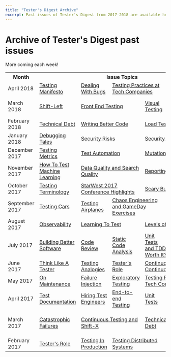 ```yaml
---
title: "Tester's Digest Archive"
excerpt: Past issues of Tester's Digest from 2017-2018 are available here.
---
```


Archive of Tester's Digest past issues
======================================

More coming each week!

<!-- monthly table section
<tr>
<td> Month </td>
<td><a href="">  </a></td>
<td><a href="">  </a></td>
<td><a href="">  </a></td>
<td><a href="">  </a></td>
<td><a href="">  </a></td>
</tr>
-->

<table>
<tr>
<th> Month </th>
<th colspan="5" align="center"> Issue Topics </th>
</tr>
<tr>
<td> April 2018 </td>
<td><a href="{{ site.baseurl }}{% post_url 2018-04-07-testers-digest-53-testing-manifesto %}"> Testing Manifesto </a></td>
<td><a href="{{ site.baseurl }}{% post_url 2018-04-15-testers-digest-54-dealing-with-bugs %}"> Dealing With Bugs </a></td>
<td colspan="2"><a href="{{ site.baseurl }}{% post_url 2018-04-22-testers-digest-55-testing-practices-at-tech-companies %}"> Testing Practices at Tech Companies </a></td>
<td><a href="">  </a></td>
</tr>
<tr>
<td> March 2018 </td>
<td><a href="{{ site.baseurl }}{% post_url 2018-03-04-testers-digest-49-shift-left %}"> Shift-Left </a></td>
<td colspan="2"><a href="{{ site.baseurl }}{% post_url 2018-03-11-testers-digest-50-front-end-testing %}"> Front End Testing </a></td>
<td><a href="{{ site.baseurl }}{% post_url 2018-03-18-testers-digest-51-visual-testing %}"> Visual Testing </a></td>
<td><a href="{{ site.baseurl }}{% post_url 2018-03-31-testers-digest-52-ui-testing-selenium %}"> UI Testing with Selenium </a></td>
</tr>
<tr>
<td> February 2018 </td>
<td><a href="{{ site.baseurl }}{% post_url 2018-02-04-testers-digest-46-technical-debt %}"> Technical Debt </a></td>
<td colspan="2"><a href="{{ site.baseurl }}{% post_url 2018-02-11-testers-digest-47-writing-better-code %}"> Writing Better Code </a></td>
<td colspan="2"><a href="{{ site.baseurl }}{% post_url 2018-02-25-testers-digest-48-load-testing %}"> Load Testing </a></td>
</tr>
<tr>
<td> January 2018 </td>
<td><a href="{{ site.baseurl }}{% post_url 2018-01-13-testers-digest-43-debugging-tales %}"> Debugging Tales </a></td>
<td colspan="2"><a href="{{ site.baseurl }}{% post_url 2018-01-22-testers-digest-44-security-risks %}"> Security Risks </a></td>
<td colspan="3"><a href="{{ site.baseurl }}{% post_url 2018-01-28-testers-digest-45-security-testing %}"> Security Testing </a></td>
</tr>
<tr>
<td> December 2017 </td>
<td><a href="{{ site.baseurl }}{% post_url 2017-12-03-testers-digest-40-testing-metrics %}"> Testing Metrics </a></td>
<td colspan="2"><a href="{{ site.baseurl }}{% post_url 2017-12-11-testers-digest-41-test-automation %}"> Test Automation </a></td>
<td colspan="2"><a href="{{ site.baseurl }}{% post_url 2017-12-17-testers-digest-42-mutation-testing %}"> Mutation Testing </a></td>
</tr>
<tr>
<td> November 2017 </td>
<td><a href="{{ site.baseurl }}{% post_url 2017-11-05-testers-digest-37-test-machine-learning %}"> How To Test Machine Learning </a></td>
<td colspan="2"><a href="{{ site.baseurl }}{% post_url 2017-11-19-testers-digest-38-data-quality-search-quality %}"> Data Quality and Search Quality </a></td>
<td colspan="2"><a href="{{ site.baseurl }}{% post_url 2017-11-27-testers-digest-39-reporting-bugs %}"> Reporting Bugs </a></td>
</tr>
<tr>
<td> October 2017 </td>
<td><a href="{{ site.baseurl }}{% post_url 2017-10-08-testers-digest-34-testing-terminology %}"> Testing Terminology </a></td>
<td colspan="2"><a href="{{ site.baseurl }}{% post_url 2017-10-22-testers-digest-35-starwest-highlights %}"> StarWest 2017 Conference Highlights </a></td>
<td colspan="2"><a href="{{ site.baseurl }}{% post_url 2017-10-28-testers-digest-36-scary-bugs %}"> Scary Bugs </a></td>
</tr>
<tr>
<td> September 2017 </td>
<td><a href="{{ site.baseurl }}{% post_url 2017-09-04-testers-digest-30-testing-cars %}"> Testing Cars </a></td>
<td><a href="{{ site.baseurl }}{% post_url 2017-09-10-testers-digest-31-testing-airplanes %}"> Testing Airplanes </a></td>
<td colspan="2"><a href="{{ site.baseurl }}{% post_url 2017-09-17-testers-digest-32-chaos-engineering-gameday %}"> Chaos Engineering and GameDay Exercises </a></td>
<td><a href="{{ site.baseurl }}{% post_url 2017-09-25-testers-digest-33-managing-bugs %}"> Managing Bugs </a></td>
</tr>
<tr>
<td> August 2017 </td>
<td><a href="{{ site.baseurl }}{% post_url 2017-08-07-testers-digest-27-observability %}"> Observability </a></td>
<td colspan="2"><a href="{{ site.baseurl }}{% post_url 2017-08-13-testers-digest-28-learning-to-test %}"> Learning To Test </a></td>
<td colspan="2"><a href="{{ site.baseurl }}{% post_url 2017-08-27-testers-digest-29-levels-of-testing %}"> Levels of Testing </a></td>
</tr>
<tr>
<td> July 2017 </td>
<td><a href="{{ site.baseurl }}{% post_url 2017-07-03-testers-digest-22-building-better-software %}"> Building Better Software </a></td>
<td><a href="{{ site.baseurl }}{% post_url 2017-07-09-testers-digest-23-code-review %}"> Code Review </a></td>
<td><a href="{{ site.baseurl }}{% post_url 2017-07-16-testers-digest-24-static-code-analysis %}"> Static Code Analysis </a></td>
<td><a href="{{ site.baseurl }}{% post_url 2017-07-24-testers-digest-25-unit-tests-tdd-worth-it %}"> Unit Tests and TDD, Worth It? </a></td>
<td><a href="{{ site.baseurl }}{% post_url 2017-07-30-testers-digest-26-ui-test-automation %}"> UI Test Automation </a></td>
</tr>
<tr>
<td> June 2017 </td>
<td><a href="{{ site.baseurl }}{% post_url 2017-06-04-testers-digest-18-think-like-a-tester %}"> Think Like A Tester </a></td>
<td><a href="{{ site.baseurl }}{% post_url 2017-06-11-testers-digest-19-testing-analogies %}"> Testing Analogies </a></td>
<td><a href="{{ site.baseurl }}{% post_url 2017-06-18-testers-digest-20-testers-role %}"> Tester's Role </a></td>
<td colspan="2"><a href="{{ site.baseurl }}{% post_url 2017-06-25-testers-digest-21-continuous-integration-delivery %}"> Continuous Integration / Continuous Delivery </a></td>
</tr>
<tr>
<td> May 2017 </td>
<td><a href="{{ site.baseurl }}{% post_url 2017-05-07-testers-digest-14-on-maintenance %}"> On Maintenance </a></td>
<td><a href="{{ site.baseurl }}{% post_url 2017-05-14-testers-digest-15-failure-injection %}"> Failure Injection </a></td>
<td><a href="{{ site.baseurl }}{% post_url 2017-05-21-testers-digest-16-exploratory-testing %}"> Exploratory Testing </a></td>
<td colspan="2"><a href="{{ site.baseurl }}{% post_url 2017-05-28-testers-digest-17-testing-practices-at-tech-companies %}"> Testing Practices At Tech Companies </a></td>
</tr>
<tr>
<td> April 2017 </td>
<td><a href="{{ site.baseurl }}{% post_url 2017-04-02-testers-digest-9-test-documentation %}"> Test Documentation </a></td>
<td><a href="{{ site.baseurl }}{% post_url 2017-04-09-testers-digest-10-hiring-test-engineers %}"> Hiring Test Engineers </a></td>
<td><a href="{{ site.baseurl }}{% post_url 2017-04-16-testers-digest-11-end-to-end-testing %}"> End-to-end Testing </a></td>
<td><a href="{{ site.baseurl }}{% post_url 2017-04-23-testers-digest-12-unit-tests %}"> Unit Tests </a></td>
<td><a href="{{ site.baseurl }}{% post_url 2017-04-30-testers-digest-13-testing-data-science %}"> Testing Data Science </a></td>
</tr>
<tr>
<td> March 2017 </td>
<td><a href="{{ site.baseurl }}{% post_url 2017-03-05-testers-digest-5-catastrophic-failures %}"> Catastrophic Failures </a></td>
<td colspan="2"><a href="{{ site.baseurl }}{% post_url 2017-03-12-testers-digest-6-continuous-testing-shift-x %}"> Continuous Testing and Shift-X </a></td>
<td><a href="{{ site.baseurl }}{% post_url 2017-03-19-testers-digest-7-technical-debt %}"> Technical Debt </a></td>
<td><a href="{{ site.baseurl }}{% post_url 2017-03-26-testers-digest-8-postmortems-root-cause-analysis %}"> Postmortems And Root Cause Analysis </a></td>
</tr>
<tr>
<td> February 2017 </td>
<td><a href="{{ site.baseurl }}{% post_url 2017-02-05-testers-digest-1-testers-role %}"> Tester's Role </a></td>
<td><a href="{{ site.baseurl }}{% post_url 2017-02-12-testers-digest-2-testing-in-production %}"> Testing In Production </a></td>
<td colspan="2"><a href="{{ site.baseurl }}{% post_url 2017-02-20-testers-digest-3-testing-distributed-systems %}"> Testing Distributed Systems </a></td>
<td><a href="{{ site.baseurl }}{% post_url 2017-02-26-testers-digest-4-security-testing %}"> Security Testing </a></td>
</tr>
</table>
